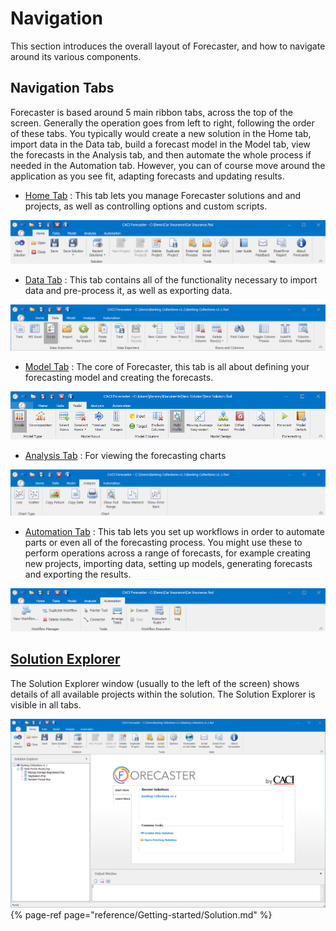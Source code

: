 # Navigation

This section introduces the overall layout of Forecaster, and how to navigate around its various components.

## Navigation Tabs
Forecaster is based around 5 main ribbon tabs, across the top of the screen. Generally the operation goes from left to right, following the order of these tabs. You typically would create a new solution in the Home tab, import data in the Data tab, build a forecast model in the Model tab, view the forecasts in the Analysis tab, and then automate the whole process if needed in the Automation tab. However, you can of course move around the application as you see fit, adapting forecasts and updating results.  



* [Home Tab](/reference/Home/Home.md) : This tab lets you manage Forecaster solutions and and projects, as well as controlling options and custom scripts. 

<!-- TO DO: Update image -->
![Home Tab](imgs/HomeTab.png)


* [Data Tab](/reference/Data/Data.md) : This tab contains all of the functionality necessary to import data and pre-process it, as well as exporting data.

![Data Tab](imgs/DataTab.png)


* [Model Tab](/reference/Model/Model.md) : The core of Forecaster, this tab is all about defining your forecasting model and creating the forecasts.

![Model Tab](imgs/ModelTab2.png)


* [Analysis Tab](/reference/Analysis/Analysis.md) : For viewing the forecasting charts

![Analysis Tab](imgs/AnalysisTab.png)



* [Automation Tab](/reference/Automation/Automation.md) : This tab lets you set up workflows in order to automate parts or even all of the forecasting process. You might use these to perform operations across a range of forecasts, for example creating new projects, importing data, setting up models, generating forecasts and exporting the results.

![Automation Tab](imgs/AutomationTab.png)



## [Solution Explorer](/reference/Getting-started/Solution.md)
The Solution Explorer window (usually to the left of the screen) shows details of all available projects within the solution. The Solution Explorer is visible in all tabs.

![Forecaster](imgs/ForecasterMainScreen.png)
{% page-ref page="reference/Getting-started/Solution.md" %}

